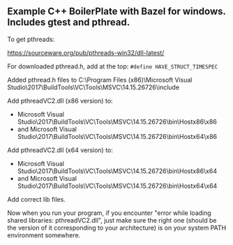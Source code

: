 ## Example C++ BoilerPlate with Bazel for windows. Includes gtest and pthread.

To get pthreads:

https://sourceware.org/pub/pthreads-win32/dll-latest/

For downloaded pthread.h, add at the top:
```#define HAVE_STRUCT_TIMESPEC```

Added pthread.h files to C:\Program Files (x86)\Microsoft Visual Studio\2017\BuildTools\VC\Tools\MSVC\14.15.26726\include

Add pthreadVC2.dll (x86 version) to:
- Microsoft Visual Studio\2017\BuildTools\VC\Tools\MSVC\14.15.26726\bin\Hostx86\x86
- and Microsoft Visual Studio\2017\BuildTools\VC\Tools\MSVC\14.15.26726\bin\Hostx64\x86

Add pthreadVC2.dll (x64 version) to:
- Microsoft Visual Studio\2017\BuildTools\VC\Tools\MSVC\14.15.26726\bin\Hostx86\x64
- and Microsoft Visual Studio\2017\BuildTools\VC\Tools\MSVC\14.15.26726\bin\Hostx64\x64

Add correct lib files.

Now when you run your program, if you encounter "error while loading shared libraries: pthreadVC2.dll", just make sure the right one (should be the version of it corresponding to your architecture) is on your system PATH environment somewhere.